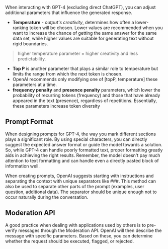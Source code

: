 When interacting with GPT-4 (excluding direct ChatGPT), you can adjust additional parameters that influence the generated response.

- **Temperature** - _output's creativity_, determines how often a lower-ranking token will be chosen. Lower values are recommended when you want to increase the chance of getting the same answer for the same data set, while higher values are suitable for generating text without rigid boundaries.

> higher temperature parameter = higher creativity and less predictability.

- **Top P** is another parameter that plays a similar role to temperature but limits the range from which the next token is chosen.
- OpenAI recommends only modifying one of \[topP, temperature\] these parameters at a time.
- **frequency penalty** and **presence penalty** parameters, which lower the probability of recurring tokens (frequency) and those that have already appeared in the text (presence), regardless of repetitions. Essentially, these parameters increase token diversity

## Prompt Format

When designing prompts for GPT-4, the way you mark different sections plays a significant role. By using special characters, you can directly suggest the expected answer format or guide the model towards a solution. So, while GPT-4 can handle poorly formatted text, proper formatting greatly aids in achieving the right results. Remember, the model doesn't pay much attention to text formatting and can handle even a directly pasted block of information well.

When creating prompts, OpenAI suggests starting with instructions and separating the context with unique separators like ###. This method can also be used to separate other parts of the prompt (examples, user question, additional data). The separator should be unique enough not to occur naturally during the conversation.

## Moderation API

A good practice when dealing with applications used by others is to pre-verify messages through the Moderation API. OpenAI will then describe the message with specific parameters. Based on these, you can determine whether the request should be executed, flagged, or rejected.
